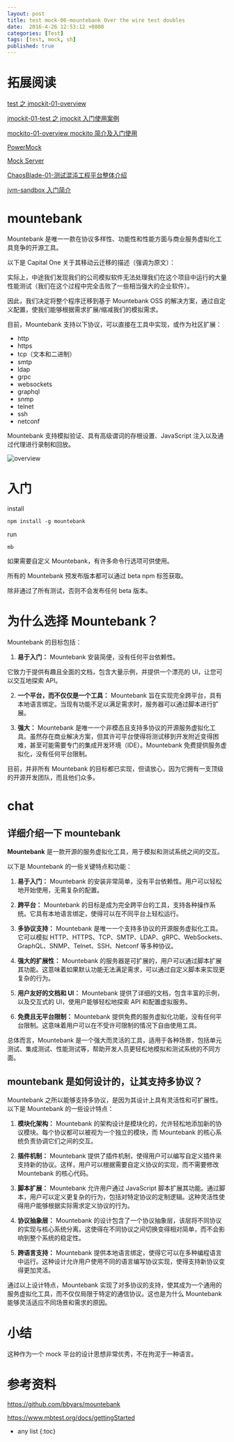 ```yaml
---
layout: post
title: test mock-06-mountebank Over the wire test doubles
date:  2016-4-26 12:53:12 +0800
categories: [Test]
tags: [test, mock, sh]
published: true
---
```


# 拓展阅读

[test 之 jmockit-01-overview](https://houbb.github.io/2023/05/09/test-jmockit-01-overview)

[jmockit-01-test 之 jmockit 入门使用案例](https://houbb.github.io/2023/05/09/test-jmockit-00-intro)

[mockito-01-overview mockito 简介及入门使用](https://houbb.github.io/2023/05/09/test-mockito-01-overview)

[PowerMock](https://houbb.github.io/2017/10/27/powermock)

[Mock Server](https://houbb.github.io/2017/11/03/mock-server)

[ChaosBlade-01-测试混沌工程平台整体介绍](https://houbb.github.io/2023/08/08/jvm-chaosblade-01-overview)

[jvm-sandbox 入门简介](https://houbb.github.io/2020/06/04/jvm-sandbox-00-overview)

# mountebank

Mountebank 是唯一一款在协议多样性、功能性和性能方面与商业服务虚拟化工具竞争的开源工具。

以下是 Capital One 关于其移动云迁移的描述（强调为原文）：

实际上，中途我们发现我们的公司模拟软件无法处理我们在这个项目中运行的大量性能测试（我们在这个过程中完全击败了一些相当强大的企业软件）。

因此，我们决定将整个程序迁移到基于 Mountebank OSS 的解决方案，通过自定义配置，使我们能够根据需求扩展/缩减我们的模拟需求。

目前，Mountebank 支持以下协议，可以直接在工具中实现，或作为社区扩展：

- http
- https
- tcp（文本和二进制）
- smtp
- ldap
- grpc
- websockets
- graphql
- snmp
- telnet
- ssh
- netconf

Mountebank 支持模拟验证、具有高级谓词的存根设置、JavaScript 注入以及通过代理进行录制和回放。

![overview](https://github.com/bbyars/mountebank/blob/master/src/public/images/overview.gif?raw=true)

# 入门

install

```
npm install -g mountebank
```

run

```
mb
```

如果需要自定义 Mountebank，有许多命令行选项可供使用。

所有的 Mountebank 预发布版本都可以通过 beta npm 标签获取。

除非通过了所有测试，否则不会发布任何 beta 版本。

# 为什么选择 Mountebank？

Mountebank 的目标包括：

1. **易于入门：** Mountebank 安装简便，没有任何平台依赖性。

它致力于提供有趣且全面的文档，包含大量示例，并提供一个漂亮的 UI，让您可以交互地探索 API。

2. **一个平台，而不仅仅是一个工具：** Mountebank 旨在实现完全跨平台，具有本地语言绑定。当现有功能不足以满足需求时，服务器可以通过脚本进行扩展。

3. **强大：** Mountebank 是唯一一个非模态且支持多协议的开源服务虚拟化工具。虽然存在商业解决方案，但其许可平台使得将测试移到开发附近变得困难，甚至可能需要专门的集成开发环境（IDE）。Mountebank 免费提供服务虚拟化，没有任何平台限制。

目前，并非所有 Mountebank 的目标都已实现，但请放心，因为它拥有一支顶级的开源开发团队，而且他们众多。


# chat

## 详细介绍一下 mountebank

**Mountebank** 是一款开源的服务虚拟化工具，用于模拟和测试系统之间的交互。

以下是 Mountebank 的一些关键特点和功能：

1. **易于入门：** Mountebank 的安装非常简单，没有平台依赖性。用户可以轻松地开始使用，无需复杂的配置。

2. **跨平台：** Mountebank 的目标是成为完全跨平台的工具，支持各种操作系统。它具有本地语言绑定，使得可以在不同平台上轻松运行。

3. **多协议支持：** Mountebank 是唯一一个支持多协议的开源服务虚拟化工具。它可以模拟 HTTP、HTTPS、TCP、SMTP、LDAP、gRPC、WebSockets、GraphQL、SNMP、Telnet、SSH、Netconf 等多种协议。

4. **强大的扩展性：** Mountebank 的服务器是可扩展的，用户可以通过脚本扩展其功能。这意味着如果默认功能无法满足需求，可以通过自定义脚本来实现更复杂的行为。

5. **用户友好的文档和 UI：** Mountebank 提供了详细的文档，包含丰富的示例，以及交互式的 UI，使用户能够轻松地探索 API 和配置虚拟服务。

6. **免费且无平台限制：** Mountebank 提供免费的服务虚拟化功能，没有任何平台限制。这意味着用户可以在不受许可限制的情况下自由使用工具。

总体而言，Mountebank 是一个强大而灵活的工具，适用于各种场景，包括单元测试、集成测试、性能测试等，帮助开发人员更轻松地模拟和测试系统的不同方面。

## mountebank 是如何设计的，让其支持多协议？

Mountebank 之所以能够支持多协议，是因为其设计上具有灵活性和可扩展性。以下是 Mountebank 的一些设计特点：

1. **模块化架构：** Mountebank 的架构设计是模块化的，允许轻松地添加新的协议模块。每个协议都可以被视为一个独立的模块，而 Mountebank 的核心系统负责协调它们之间的交互。

2. **插件机制：** Mountebank 提供了插件机制，使得用户可以编写自定义插件来支持新的协议。这样，用户可以根据需要自定义协议的实现，而不需要修改 Mountebank 的核心代码。

3. **脚本扩展：** Mountebank 允许用户通过 JavaScript 脚本扩展其功能。通过脚本，用户可以定义更复杂的行为，包括对特定协议的定制逻辑。这种灵活性使得用户能够根据实际需求定义协议的行为。

4. **协议抽象层：** Mountebank 的设计包含了一个协议抽象层，该层将不同协议的实现与核心系统分离。这使得在不同协议之间切换变得相对简单，而不会影响到整个系统的稳定性。

5. **跨语言支持：** Mountebank 提供本地语言绑定，使得它可以在多种编程语言中运行。这种设计允许用户使用不同的语言编写协议实现，使得支持新协议变得更加灵活。

通过以上设计特点，Mountebank 实现了对多协议的支持，使其成为一个通用的服务虚拟化工具，而不仅仅局限于特定的通信协议。这也是为什么 Mountebank 能够灵活适应不同场景和需求的原因。

# 小结

这种作为一个 mock 平台的设计思想非常优秀，不在拘泥于一种语言。

# 参考资料

https://github.com/bbyars/mountebank

https://www.mbtest.org/docs/gettingStarted

* any list
{:toc}
